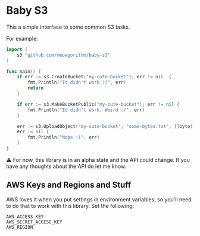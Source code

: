 Baby S3
=======

This a simple interface to some common S3 tasks.

For example:

```go
import (
    s3 "github.com/meowgorithm/baby-s3"
)

func main() {
    if err := s3.CreateBucket("my-cute-bucket"); err != nil  {
        fmt.Println("It didn't work :(", err)
        return
    }

    if err := s3.MakeBucketPublic("my-cute-bucket"); err != nil {
        fmt.Println("It didn't work. Weird :/", err)
    }

    err := s3.UploadObject("my-cute-bucket", "some-bytes.txt", []byte("a few nice bytes"));
    err != nil {
        fmt.Println("Nope :(", err)
    }
}
```


⚠️ For now, this library is in an alpha state and the API could change. If you
have any thoughts about the API do let me know.

## AWS Keys and Regions and Stuff

AWS loves it when you put settings in environment variables, so you'll need to
do that to work with this library. Set the following:

    AWS_ACCESS_KEY
    AWS_SECRET_ACCESS_KEY
    AWS_REGION
